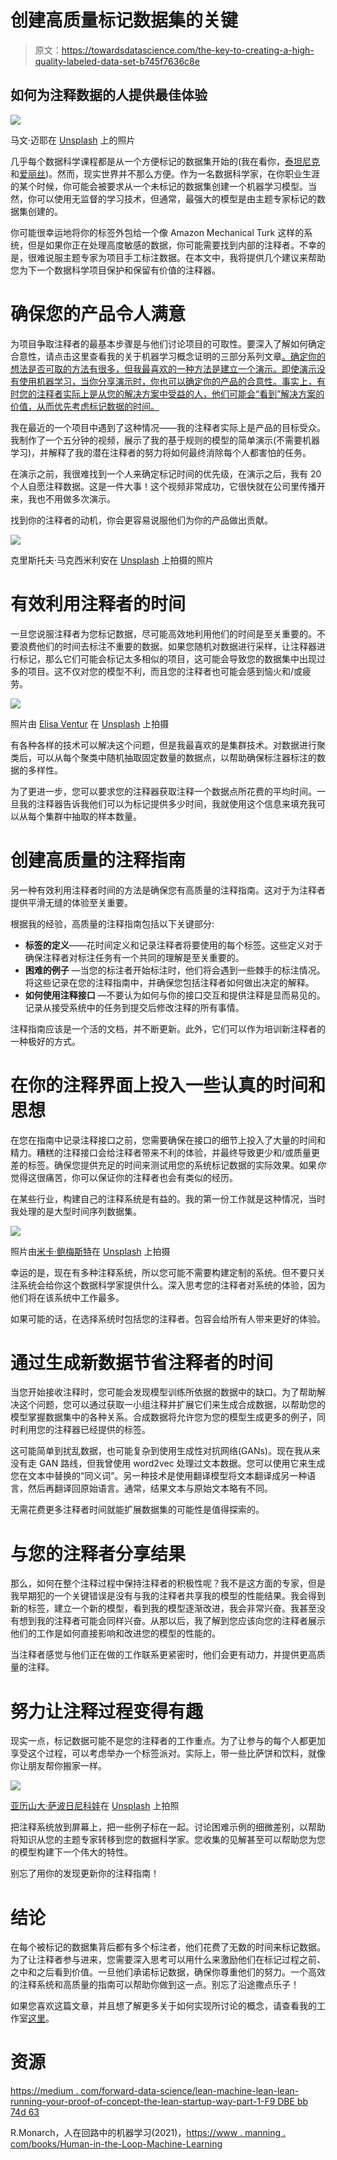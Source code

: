 # 创建高质量标记数据集的关键

> 原文：<https://towardsdatascience.com/the-key-to-creating-a-high-quality-labeled-data-set-b745f7636c8e>

## 如何为注释数据的人提供最佳体验

![](img/a955862775f0092ca6b95c48be4b897c.png)

马文·迈耶在 [Unsplash](https://unsplash.com?utm_source=medium&utm_medium=referral) 上的照片

几乎每个数据科学课程都是从一个方便标记的数据集开始的(我在看你，[泰坦尼克](https://www.kaggle.com/competitions/titanic)和[爱丽丝](https://en.wikipedia.org/wiki/Iris_flower_data_set))。然而，现实世界并不那么方便。作为一名数据科学家，在你职业生涯的某个时候，你可能会被要求从一个未标记的数据集创建一个机器学习模型。当然，你可以使用无监督的学习技术，但通常，最强大的模型是由主题专家标记的数据集创建的。

你可能很幸运地将你的标签外包给一个像 Amazon Mechanical Turk 这样的系统，但是如果你正在处理高度敏感的数据，你可能需要找到内部的注释者。不幸的是，很难说服主题专家为项目手工标注数据。在本文中，我将提供几个建议来帮助您为下一个数据科学项目保护和保留有价值的注释器。

# **确保您的产品令人满意**

为项目争取注释者的最基本步骤是与他们讨论项目的可取性。要深入了解如何确定合意性，请点击这里查看我的关于机器学习概念证明的三部分系列文章[。确定你的想法是否可取的方法有很多，但我最喜欢的一种方法是建立一个演示。即使演示没有使用机器学习，当你分享演示时，你也可以确定你的产品的合意性。事实上，有时您的注释者实际上是从您的解决方案中受益的人，他们可能会“看到”解决方案的价值，从而优先考虑标记数据的时间。](https://medium.com/towards-data-science/lean-machine-learning-running-your-proof-of-concept-the-lean-startup-way-part-1-f9dbebb74d63)

我在最近的一个项目中遇到了这种情况——我的注释者实际上是产品的目标受众。我制作了一个五分钟的视频，展示了我的基于规则的模型的简单演示(不需要机器学习)，并解释了我的潜在注释者的努力将如何最终消除每个人都害怕的任务。

在演示之前，我很难找到一个人来确定标记时间的优先级，在演示之后，我有 20 个人自愿注释数据。这是一件大事！这个视频非常成功，它很快就在公司里传播开来，我也不用做多次演示。

找到你的注释者的动机，你会更容易说服他们为你的产品做出贡献。

![](img/aac79f127bda3f2515b1ec50363cdd6b.png)

克里斯托夫·马克西米利安在 [Unsplash](https://unsplash.com?utm_source=medium&utm_medium=referral) 上拍摄的照片

# **有效利用注释者的时间**

一旦您说服注释者为您标记数据，尽可能高效地利用他们的时间是至关重要的。不要浪费他们的时间去标注不重要的数据。如果您随机对数据进行采样，让注释器进行标记，那么它们可能会标记太多相似的项目，这可能会导致您的数据集中出现过多的项目。这不仅对您的模型不利，而且您的注释者也可能会感到恼火和/或疲劳。

![](img/77de6b6b0ff5a7a7b6e00f650bc48907.png)

照片由 [Elisa Ventur](https://unsplash.com/@elisa_ventur?utm_source=medium&utm_medium=referral) 在 [Unsplash](https://unsplash.com?utm_source=medium&utm_medium=referral) 上拍摄

有各种各样的技术可以解决这个问题，但是我最喜欢的是集群技术。对数据进行聚类后，可以从每个聚类中随机抽取固定数量的数据点，以帮助确保标注器标注的数据的多样性。

为了更进一步，您可以要求您的注释器获取注释一个数据点所花费的平均时间。一旦我的注释器告诉我他们可以为标记提供多少时间，我就使用这个信息来填充我可以从每个集群中抽取的样本数量。

# **创建高质量的注释指南**

另一种有效利用注释者时间的方法是确保您有高质量的注释指南。这对于为注释者提供平滑无缝的体验至关重要。

根据我的经验，高质量的注释指南包括以下关键部分:

*   **标签的定义**——花时间定义和记录注释者将要使用的每个标签。这些定义对于确保注释者对标注任务有一个共同的理解是至关重要的。
*   **困难的例子** —当您的标注者开始标注时，他们将会遇到一些棘手的标注情况。将这些记录在您的注释指南中，并确保您包括注释者如何做出决定的解释。
*   **如何使用注释接口** —不要认为如何与你的接口交互和提供注释是显而易见的。记录从接受系统中的任务到提交后修改注释的所有事情。

注释指南应该是一个活的文档，并不断更新。此外，它们可以作为培训新注释者的一种极好的方式。

# **在你的注释界面上投入一些认真的时间和思想**

在您在指南中记录注释接口之前，您需要确保在接口的细节上投入了大量的时间和精力。糟糕的注释接口会给注释者带来不利的体验，并最终导致更少和/或质量更差的标签。确保您提供充足的时间来测试用您的系统标记数据的实际效果。如果*你*觉得这很痛苦，你可以保证你的注释者也会有类似的经历。

在某些行业，构建自己的注释系统是有益的。我的第一份工作就是这种情况，当时我处理的是大型时间序列数据集。

![](img/7dd067b6caf3aa8c4a3c4b967c97cbdb.png)

照片由[米卡·鲍梅斯特](https://unsplash.com/@mbaumi?utm_source=medium&utm_medium=referral)在 [Unsplash](https://unsplash.com?utm_source=medium&utm_medium=referral) 上拍摄

幸运的是，现在有多种注释系统，所以您可能不需要构建定制的系统。但不要只关注系统会给你这个数据科学家提供什么。深入思考您的注释者对系统的体验，因为他们将在该系统中工作最多。

如果可能的话，在选择系统时包括您的注释者。包容会给所有人带来更好的体验。

# **通过生成新数据节省注释者的时间**

当您开始接收注释时，您可能会发现模型训练所依据的数据中的缺口。为了帮助解决这个问题，您可以通过获取一小组注释并扩展它们来生成合成数据，以帮助您的模型掌握数据集中的各种关系。合成数据将允许您为您的模型生成更多的例子，同时利用您的注释器已经提供的标签。

这可能简单到扰乱数据，也可能复杂到使用生成性对抗网络(GANs)。现在我从来没有走 GAN 路线，但我曾使用 word2vec 处理过文本数据。您可以使用它来生成您在文本中替换的“同义词”。另一种技术是使用翻译模型将文本翻译成另一种语言，然后再翻译回原始语言。通常，结果文本与原始文本略有不同。

无需花费更多注释者时间就能扩展数据集的可能性是值得探索的。

# **与您的注释者分享结果**

那么，如何在整个注释过程中保持注释者的积极性呢？我不是这方面的专家，但是我早期犯的一个关键错误是没有与我的注释者共享我的模型的性能结果。我会得到新的标签，建立一个新的模型，看到我的模型逐渐改进，我会非常兴奋。我甚至没有想到我的注释者可能会同样兴奋。从那以后，我了解到您应该向您的注释者展示他们的工作是如何直接影响和改进您的模型的性能的。

当注释者感觉与他们正在做的工作联系更紧密时，他们会更有动力，并提供更高质量的注释。

# **努力让注释过程变得有趣**

现实一点，标记数据可能不是您的注释者的工作重点。为了让参与的每个人都更加享受这个过程，可以考虑举办一个标签派对。实际上，带一些比萨饼和饮料，就像你让朋友帮你搬家一样。

![](img/17217c7b0f8937a5f71478168a68ecfa.png)

[亚历山大·萨波日尼科娃](https://unsplash.com/@rruprrup?utm_source=medium&utm_medium=referral)在 [Unsplash](https://unsplash.com?utm_source=medium&utm_medium=referral) 上拍照

把注释系统放到屏幕上，把一些例子标在一起。讨论困难示例的细微差别，以帮助将知识从您的主题专家转移到您的数据科学家。您收集的见解甚至可以帮助您为您的模型构建下一个伟大的特性。

别忘了用你的发现更新你的注释指南！

# **结论**

在每个被标记的数据集背后都有多个标注者，他们花费了无数的时间来标记数据。为了让注释者参与进来，您需要深入思考可以用什么来激励他们在标记过程之前、之中和之后看到价值。一旦他们承诺标记数据，确保你尊重他们的努力。一个高效的注释系统和高质量的指南可以帮助你做到这一点。别忘了沿途撒点乐子！

如果您喜欢这篇文章，并且想了解更多关于如何实现所讨论的概念，请查看我的工作室[这里](https://www.datasciencerebalanced.com/the-data-science-workshop)。

# **资源**

[https://medium . com/forward-data-science/lean-machine-lean-lean-running-your-proof-of-concept-the-lean-startup-way-part-1-F9 DBE bb 74d 63](https://medium.com/towards-data-science/lean-machine-learning-running-your-proof-of-concept-the-lean-startup-way-part-1-f9dbebb74d63)

R.Monarch，人在回路中的机器学习(2021)，[https://www . manning . com/books/Human-in-the-Loop-Machine-Learning](https://www.manning.com/books/human-in-the-loop-machine-learning)